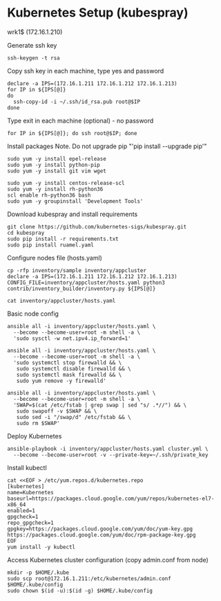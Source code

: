 # Kubernetes Setup (kubespray)

wrk1\$ (172.16.1.210)

Generate ssh key

```
ssh-keygen -t rsa
```

Copy ssh key in each machine, type yes and password

```
declare -a IPS=(172.16.1.211 172.16.1.212 172.16.1.213)
for IP in ${IPS[@]}
do
  ssh-copy-id -i ~/.ssh/id_rsa.pub root@$IP
done
```

Type exit in each machine (optional) - no password

```
for IP in ${IPS[@]}; do ssh root@$IP; done
```

Install packages
Note. Do not upgrade pip "'pip install --upgrade pip'"

```
sudo yum -y install epel-release
sudo yum -y install python-pip
sudo yum -y install git vim wget

sudo yum -y install centos-release-scl
sudo yum -y install rh-python36
scl enable rh-python36 bash
sudo yum -y groupinstall 'Development Tools'
```

Download kubespray and install requirements

```
git clone https://github.com/kubernetes-sigs/kubespray.git
cd kubespray
sudo pip install -r requirements.txt
sudo pip install ruamel.yaml
```

Configure nodes file (hosts.yaml)

```
cp -rfp inventory/sample inventory/appcluster
declare -a IPS=(172.16.1.211 172.16.1.212 172.16.1.213)
CONFIG_FILE=inventory/appcluster/hosts.yaml python3 contrib/inventory_builder/inventory.py ${IPS[@]}

cat inventory/appcluster/hosts.yaml
```

Basic node config

```
ansible all -i inventory/appcluster/hosts.yaml \
  --become --become-user=root -m shell -a \
  'sudo sysctl -w net.ipv4.ip_forward=1'

ansible all -i inventory/appcluster/hosts.yaml \
  --become --become-user=root -m shell -a \
  'sudo systemctl stop firewalld && \
   sudo systemctl disable firewalld && \
   sudo systemctl mask firewalld && \
   sudo yum remove -y firewalld'

ansible all -i inventory/appcluster/hosts.yaml \
  --become --become-user=root -m shell -a \
  'SWAP=$(cat /etc/fstab | grep swap | sed "s/ .*//") && \
   sudo swapoff -v $SWAP && \
   sudo sed -i "/swap/d" /etc/fstab && \
   sudo rm $SWAP'
```

Deploy Kubernetes

```
ansible-playbook -i inventory/appcluster/hosts.yaml cluster.yml \
  --become --become-user=root -v --private-key=~/.ssh/private_key
```

Install kubectl

```
cat <<EOF > /etc/yum.repos.d/kubernetes.repo
[kubernetes]
name=Kubernetes
baseurl=https://packages.cloud.google.com/yum/repos/kubernetes-el7-x86_64
enabled=1
gpgcheck=1
repo_gpgcheck=1
gpgkey=https://packages.cloud.google.com/yum/doc/yum-key.gpg https://packages.cloud.google.com/yum/doc/rpm-package-key.gpg
EOF
yum install -y kubectl
```

Access Kubernetes cluster configuration
(copy admin.conf from node)

```
mkdir -p $HOME/.kube
sudo scp root@172.16.1.211:/etc/kubernetes/admin.conf $HOME/.kube/config
sudo chown $(id -u):$(id -g) $HOME/.kube/config
```

